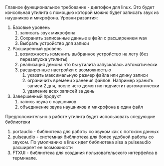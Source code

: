 Главное функциональное требование - диктофон для linux.
Это будет консольная утилита с помощью которой можно будет записать звук из наушников и микрофона.
Уровни развития:
1. Базовые уровень 
   1. записать звук микрофона 
   2. Сохранить записанные данные в файл с расширением wav 
   3. Выбрать устройство для записи
2. Расширенный уровень
   1. возможность изменить выбранное устройство на лету (без перезапуска утилиты)
   2. реализация демона что бы утилита запускалась автоматически
   3. расширенные настройки с возможностью 
      1. указать максимальную размер файла или длину записи
      2. ограничить времени хранения файлов. Например хранить записи 2 дня, после чего демон их подчистит автоматически
      3. удаление всех записей за день
3. Завершенный продукт 
   1. запись звука с наушников
   2. объединение звука наушников и микрофона в один файл

Предположительно в работе утилита будет использовать следующие библиотеки
1. portaudio - библиотека для работы со звуком как с потоком данных
2. pulseaudio - системная библиотека для более удобной работы со звуком. По умолчанию в linux идет библиотека alsa а pulseaudio расширяет ее возможности
3. FTXUI - библиотека для создания пользовательского интерфейса в терминале. 